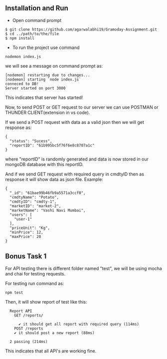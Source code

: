 
## Installation and Run

* Open command prompt 
```
$ git clone https://github.com/agarwalabhi19/Gramoday-Assignment.git
$ cd ../path/to/the/file
$ npm install
```
* To run the project use command

```
nodemon index.js
```

  we will see a message on command prompt as:
```
[nodemon] restarting due to changes...
[nodemon] starting `node index.js`
conneced to DB!
Server started on port 3000
```
This indicates that server has started!

Now, to send POST or GET request to our server we can use POSTMAN or THUNDER CLIENT(extension in vs code).

If we send a POST request with data as a valid json then we will get response as:
```
{
  "status": "Sucess",
  "reportID": "61b995bc5f76f6e8c8707a1c"
}
```
where "reportID" is randomly generated and data is now stored in our mongoDB database with this reportID.


And if we send GET request with required query in cmdtyID then as response it will show data as json file.
Example:
```
{
  "_id": "61bae99b46fb9a5571a3ccf0",
  "cmdtyName": "Potato",
  "cmdtyID": "cmdty-1",
  "marketID": "market-2",
  "marketName": "Vashi Navi Mumbai",
  "users": [
    "user-1"
  ],
  "priceUnit": "Kg",
  "minPrice": 12,
  "maxPrice": 20
}
```

## Bonus Task 1

For API testing there is different folder named "test", we will be using mocha and chai for testing requests.
 
For testing run command as:
```
npm test
```
Then, it will show report of test like this:
```
  Report API
    GET /reports/

      ✔ it should get all report with required query (114ms)
    POST /reports
    ✔ it should post a new report (88ms)

  2 passing (214ms)
```
This indicates that all API's are working fine.
